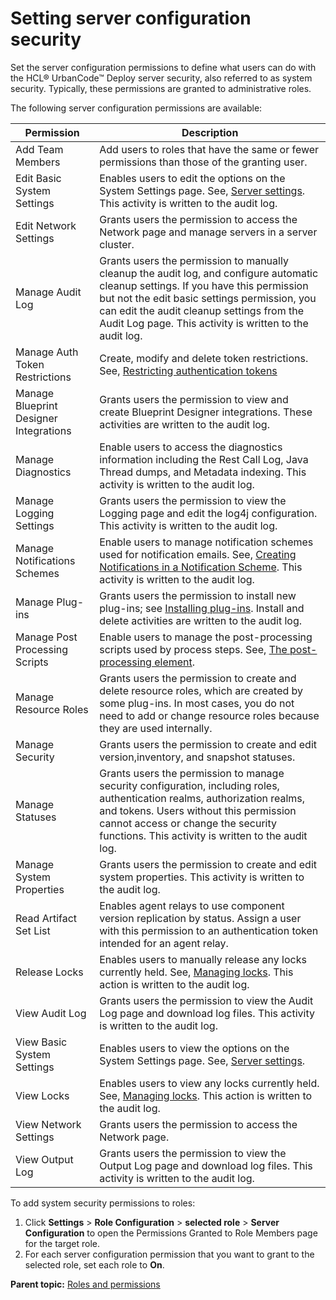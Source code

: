 # Setting server configuration security

Set the server configuration permissions to define what users can do with the HCL® UrbanCode™ Deploy server security, also referred to as system security. Typically, these permissions are granted to administrative roles.

The following server configuration permissions are available:

|Permission|Description|
|----------|-----------|
|Add Team Members|Add users to roles that have the same or fewer permissions than those of the granting user.|
|Edit Basic System Settings|Enables users to edit the options on the System Settings page. See, [Server settings](settings_system.md). This activity is written to the audit log.|
|Edit Network Settings|Grants users the permission to access the Network page and manage servers in a server cluster.|
|Manage Audit Log|Grants users the permission to manually cleanup the audit log, and configure automatic cleanup settings. If you have this permission but not the edit basic settings permission, you can edit the audit cleanup settings from the Audit Log page. This activity is written to the audit log.|
|Manage Auth Token Restrictions|Create, modify and delete token restrictions. See, [Restricting authentication tokens](security_token_restrict.md)|
|Manage Blueprint Designer Integrations|Grants users the permission to view and create Blueprint Designer integrations. These activities are written to the audit log.|
|Manage Diagnostics|Enable users to access the diagnostics information including the Rest Call Log, Java Thread dumps, and Metadata indexing. This activity is written to the audit log.|
|Manage Logging Settings|Grants users the permission to view the Logging page and edit the log4j configuration. This activity is written to the audit log.|
|Manage Notifications Schemes|Enable users to manage notification schemes used for notification emails. See, [Creating Notifications in a Notification Scheme](../../com.udeploy.doc/topics/notify_create.md). This activity is written to the audit log.|
|Manage Plug-ins|Grants users the permission to install new plug-ins; see [Installing plug-ins](settings_plugins.md). Install and delete activities are written to the audit log.|
|Manage Post Processing Scripts|Enable users to manage the post-processing scripts used by process steps. See, [The post-processing element](../../com.udeploy.reference.doc/topics/ref_create_postprocessing.md).|
|Manage Resource Roles|Grants users the permission to create and delete resource roles, which are created by some plug-ins. In most cases, you do not need to add or change resource roles because they are used internally.|
|Manage Security|Grants users the permission to create and edit version,inventory, and snapshot statuses.|
|Manage Statuses|Grants users the permission to manage security configuration, including roles, authentication realms, authorization realms, and tokens. Users without this permission cannot access or change the security functions. This activity is written to the audit log.|
|Manage System Properties|Grants users the permission to create and edit system properties. This activity is written to the audit log.|
|Read Artifact Set List|Enables agent relays to use component version replication by status. Assign a user with this permission to an authentication token intended for an agent relay.|
|Release Locks|Enables users to manually release any locks currently held. See, [Managing locks](settings_locks_managing.md). This action is written to the audit log.|
|View Audit Log|Grants users the permission to view the Audit Log page and download log files. This activity is written to the audit log.|
|View Basic System Settings|Enables users to view the options on the System Settings page. See, [Server settings](settings_system.md).|
|View Locks|Enables users to view any locks currently held. See, [Managing locks](settings_locks_managing.md). This action is written to the audit log.|
|View Network Settings|Grants users the permission to access the Network page.|
|View Output Log|Grants users the permission to view the Output Log page and download log files. This activity is written to the audit log.|

To add system security permissions to roles:

1.  Click **Settings** \> **Role Configuration** \> **selected role** \> **Server Configuration** to open the Permissions Granted to Role Members page for the target role.
2.  For each server configuration permission that you want to grant to the selected role, set each role to **On**.

**Parent topic:** [Roles and permissions](../../com.udeploy.admin.doc/topics/security_roles.md)

